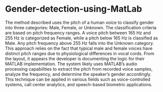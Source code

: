 # Gender-detection-using-MatLab
The method described uses the pitch of a human voice to classify gender into three categories: Male, Female, or Unknown.
The classification criteria are based on pitch frequency ranges. A voice pitch between 165 Hz and 255 Hz is categorized as Female, while a pitch below 165 Hz is classified as Male. Any pitch frequency above 255 Hz falls into the Unknown category. This approach relies on the fact that typical male and female voices have distinct pitch ranges due to physiological differences in vocal cords.
From the layout, it appears the developer is documenting the logic for their MATLAB implementation. The system likely uses MATLAB’s audio processing capabilities to extract the pitch from recorded voice samples, analyze the frequency, and determine the speaker’s gender accordingly. This technique can be applied in various fields such as voice-controlled systems, call center analytics, and speech-based biometric applications.
